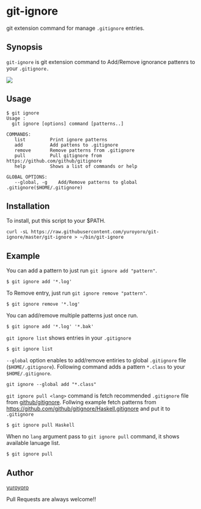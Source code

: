 git-ignore
==========

git extension command for manage `.gitignore` entries.

## Synopsis

`git-ignore` is git extension command to Add/Remove ignorance pattenrs to your `.gitignore.`

![](https://raw.githubusercontent.com/yuroyoro/git-ignore/master/demo.gif)

## Usage

```
$ git ignore
Usage :
  git ignore [options] command [patterns..]

COMMANDS:
   list         Print ignore patterns
   add          Add pattens to .gitignore
   remove       Remove patterns from .gitignore
   pull         Pull gitignore from https://github.com/github/gitignore
   help         Shows a list of commands or help

GLOBAL OPTIONS:
   --global, -g    Add/Remove patterns to global .gitignore($HOME/.gitignore)
```

## Installation

To install, put this script to your $PATH.

```
curl -sL https://raw.githubusercontent.com/yuroyoro/git-ignore/master/git-ignore > ~/bin/git-ignore
```

## Example

You can add a pattern to just run `git ignore add "pattern"`.

```
$ git ignore add '*.log'
```

To Remove entry, just run `git ignore remove "pattern"`.

```
$ git ignore remove '*.log'
```

You can add/remove multiple patterns just once run.

```
$ git ignore add '*.log' '*.bak'
```

`git ignore list` shows entries in your `.gitignore`


```
$ git ignore list
```

`--global` option enables to add/remove entiries to global `.gitignore` file (`$HOME/.gitignore`).
Following command adds a pattern `*.class` to your `$HOME/.gitignore`.

```
git ignore --global add "*.class"
```

`git ignore pull <lang>` command is fetch recommended `.gitignore` file from [github/gitignore](https://github.com/github/gitignore).
Follwing example fetch patterns from https://github.com/github/gitignore/Haskell.gitignore and put it to `.gitignore`

```
$ git ignore pull Haskell
```

When no `lang` argument pass to `git ignore pull` command, it shows available lanuage list.

```
$ git ignore pull
```

## Author

[yuroyoro](https://github.com/yuroyoro)

Pull Requests are always welcome!!
